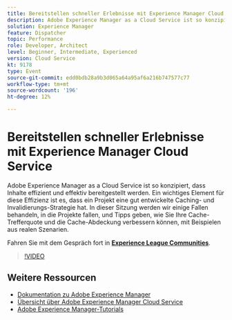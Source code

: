 ```yaml
---
title: Bereitstellen schneller Erlebnisse mit Experience Manager Cloud Service
description: Adobe Experience Manager as a Cloud Service ist so konzipiert, dass Inhalte effizient und effektiv bereitgestellt werden. Ein wichtiges Element für diese Effizienz ist es, dass ein Projekt eine gut entwickelte Caching- und Invalidierungs-Strategie hat. In dieser Sitzung werden wir einige Fallen behandeln, in die Projekte fallen, und Tipps geben, wie Sie Ihre Cache-Trefferquote und die Cache-Abdeckung verbessern können, mit Beispielen aus realen Szenarien.
solution: Experience Manager
feature: Dispatcher
topic: Performance
role: Developer, Architect
level: Beginner, Intermediate, Experienced
version: Cloud Service
kt: 9178
type: Event
source-git-commit: edd0bdb28a9b3d065a64a95af6a216b747577c77
workflow-type: tm+mt
source-wordcount: '196'
ht-degree: 12%

---
```


# Bereitstellen schneller Erlebnisse mit Experience Manager Cloud Service

Adobe Experience Manager as a Cloud Service ist so konzipiert, dass Inhalte effizient und effektiv bereitgestellt werden. Ein wichtiges Element für diese Effizienz ist es, dass ein Projekt eine gut entwickelte Caching- und Invalidierungs-Strategie hat. In dieser Sitzung werden wir einige Fallen behandeln, in die Projekte fallen, und Tipps geben, wie Sie Ihre Cache-Trefferquote und die Cache-Abdeckung verbessern können, mit Beispielen aus realen Szenarien.

Fahren Sie mit dem Gespräch fort in **[Experience League Communities](https://adobe.ly/3CUkzoB)**.

>[!VIDEO](https://video.tv.adobe.com/v/337846/?quality=12&learn=on&hidetitle=true)

## Weitere Ressourcen

- [Dokumentation zu Adobe Experience Manager ](https://experienceleague.adobe.com/docs/experience-manager-cloud-service.html?lang=de)
- [Übersicht über Adobe Experience Manager Cloud Service](https://experienceleague.adobe.com/docs/experience-manager-cloud-service/overview/home.html?lang=de)
- [Adobe Experience Manager-Tutorials](https://experienceleague.adobe.com/docs/experience-manager-tutorials.html?lang=de)
